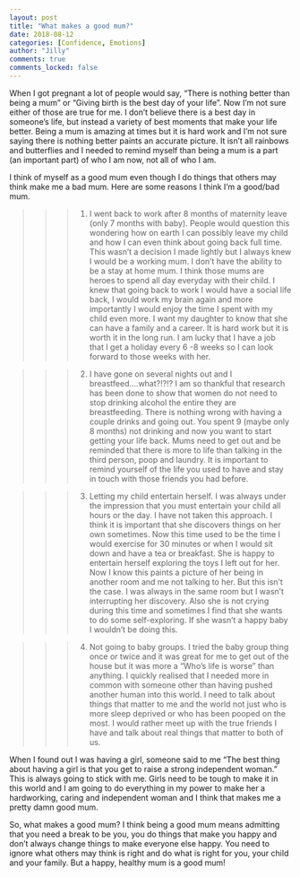 ```yaml
---
layout: post
title: "What makes a good mum?"
date: 2018-08-12
categories: [Confidence, Emotions]
author: "Jilly"
comments: true
comments_locked: false
---
```


When I got pregnant a lot of people would say, “There is nothing better than being a mum” or “Giving birth is the best day of your life”. Now I’m not sure either of those are true for me. I don’t believe there is a best day in someone’s life, but instead a variety of best moments that make your life better. Being a mum is amazing at times but it is hard work and I’m not sure saying there is nothing better paints an accurate picture. It isn’t all rainbows and butterflies and I needed to remind myself than being a mum is a part (an important part) of who I am now, not all of who I am. 

I think of myself as a good mum even though I do things that others may think make me a bad mum. Here are some reasons I think I’m a good/bad mum.

>>> 1. I went back to work after 8 months of maternity leave (only 7 months with baby). People would question this wondering how on earth I can possibly leave my child and how I can even think about going back full time. This wasn’t a decision I made lightly but I always knew I would be a working mum. I don’t have the ability to be a stay at home mum. I think those mums are heroes to spend all day everyday with their child. I knew that going back to work I would have a social life back, I would work my brain again and more importantly I would enjoy the time I spent with my child even more. I want my daughter to know that she can have a family and a career. It is hard work but it is worth it in the long run. I am lucky that I have a job that I get a holiday every 6 -8 weeks so I can look forward to those weeks with her. 

>>> 2. I have gone on several nights out and I breastfeed….what?!?!? I am so thankful that research has been done to show that women do not need to stop drinking alcohol the entire they are breastfeeding. There is nothing wrong with having a couple drinks and going out. You spent 9 (maybe only 8 months) not drinking and now you want to start getting your life back. Mums need to get out and be reminded that there is more to life than talking in the third person, poop and laundry. It is important to remind yourself of the life you used to have and stay in touch with those friends you had before. 

>>> 3. Letting my child entertain herself. I was always under the impression that you must entertain your child all hours or the day. I have not taken this approach. I think it is important that she discovers things on her own sometimes. Now this time used to be the time I would exercise for 30 minutes or when I would sit down and have a tea or breakfast. She is happy to entertain herself exploring the toys I left out for her. Now I know this paints a picture of her being in another room and me not talking to her. But this isn’t the case. I was always in the same room but I wasn’t interrupting her discovery. Also she is not crying during this time and sometimes I find that she wants to do some self-exploring. If she wasn’t a happy baby I wouldn’t be doing this. 

>>> 4. Not going to baby groups. I tried the baby group thing once or twice and it was great for me to get out of the house but it was more a “Who’s life is worse” than anything. I quickly realised that I needed more in common with someone other than having pushed another human into this world. I need to talk about things that matter to me and the world not just who is more sleep deprived or who has been pooped on the most. I would rather meet up with the true friends I have and talk about real things that matter to both of us. 

When I found out I was having a girl, someone said to me “The best thing about having a girl is that you get to raise a strong independent woman.” This is always going to stick with me. Girls need to be tough to make it in this world and I am going to do everything in my power to make her a hardworking, caring and independent woman and I think that makes me a pretty damn good mum. 

So, what makes a good mum? I think being a good mum means admitting that you need a break to be you, you do things that make you happy and don’t always change things to make everyone else happy. You need to ignore what others may think is right and do what is right for you, your child and your family. But a happy, healthy mum is a good mum! 
